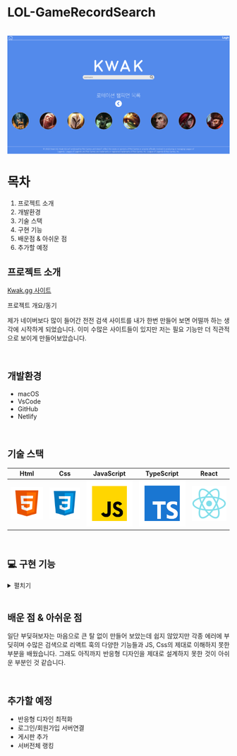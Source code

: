# LOL-GameRecordSearch

<p align="center">
  <br>
  <img src="/public/kwakGG-main.png">
  <br>
</p>

# 목차
1. 프로젝트 소개 
2. 개발환경
3. 기술 스택
4. 구현 기능
5. 배운점 & 아쉬운 점
6. 추가할 예정

## 프로젝트 소개
[Kwak.gg 사이트](https://animated-narwhal-b0b715.netlify.app/)

<p align="justify">
프로젝트 개요/동기
</p>

<p align="justify">
제가 네이버보다 많이 들어간 전전 검색 사이트를 내가 한번 만들어 보면 어떨까 하는 생각에 시작하게 되었습니다.
이미 수많은 사이트들이 있지만 저는 필요 기능만 더 직관적으로 보이게 만들어보았습니다.
</p>

<br>

## 개발환경
- macOS
- VsCode
- GitHub
- Netlify

<br>

## 기술 스택

|  Html   |   Css   | JavaScript | TypeScript |  React   |
| :-----: | :-----: | :--------: | :--------: | :------: |
| ![html] | ![css]  |   ![js]    |    ![ts]   | ![react] |

<br>

## :computer: 구현 기능
<details markdown="1">
<summary>펼치기</summary>

* **Main Page**

![메인로고](https://user-images.githubusercontent.com/67895755/202905191-cb9e2075-cd84-4613-b19f-bcc9700b1943.gif)

- framer-motion 라이브러리를 사용하여 메인 페이지의 로고에 애니메이션을 추가
- 라이엇 API를 useQuery를 사용하여 로테이션 목록(16개)을 불러와 화면에 8개씩 보이도록 하고 버튼과 useState를 사용하여 배열 값을 변경해 로테이션 목록을 나누어서 출력(로테이션.gif는 Search2)

* **Search1 Page**

![전적검색](https://user-images.githubusercontent.com/67895755/202905199-6636c41d-deaf-46d1-bfc0-8f00931274ea.gif)

- framer-motion 라이브러리를 사용하여 소환사정보 박스에 애니메이션을 추가
- useNavigate를 사용하여 URL에 소환사이름을 보냄
- useLocation를 사용하여 URL에 소환사이름을 받아옴
- useRecoil을 사용하여 소환사이름을 저장함
- useQuery를 사용하여 소환사정보를 가져옴
- 박스를 컴포넌트화 하여 관리

* **Search2 Page**

![최근전적,로테이션](https://user-images.githubusercontent.com/67895755/202905221-ecca16a3-bdef-4864-a273-c72ccf7e0554.gif)

* **Login/SignUp Page**

![로그인](https://user-images.githubusercontent.com/67895755/202905234-7609650c-9fd5-447d-bda8-1a5b7577b44c.gif)


</details>
<br>

## 배운 점 & 아쉬운 점

<p align="justify">
일단 부딪혀보자는 마음으로 큰 탈 없이 만들어 보았는데 쉽지 않았지만 각종 에러에 부딪히며 수많은 검색으로 리액트 훅의 다양한 기능들과 JS, Css의 제대로 이해하지 못한 부분을 배웠습니다. 그래도 아직까지 반응형 디자인을 제대로 설계하지 못한 것이 아쉬운 부분인 것 같습니다. 
</p>

<br>

## 추가할 예정
- 반응형 디자인 최적화
- 로그인/회원가입 서버연결
- 게시판 추가
- 서버전체 랭킹

<!-- Stack Icon Refernces -->
[html]: src/assets/images/stack/html.svg
[css]: src/assets/images/stack/css.svg
[js]: src/assets/images/stack/javascript.svg
[ts]: src/assets/images/stack/typescript.svg
[react]: src/assets/images/stack/react.svg
